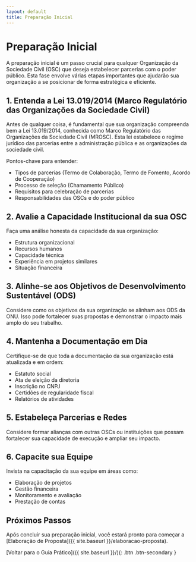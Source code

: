 ```yaml
---
layout: default
title: Preparação Inicial
---
```


# Preparação Inicial

A preparação inicial é um passo crucial para qualquer Organização da Sociedade Civil (OSC) que deseja estabelecer parcerias com o poder público. Esta fase envolve várias etapas importantes que ajudarão sua organização a se posicionar de forma estratégica e eficiente.

## 1. Entenda a Lei 13.019/2014 (Marco Regulatório das Organizações da Sociedade Civil)

Antes de qualquer coisa, é fundamental que sua organização compreenda bem a Lei 13.019/2014, conhecida como Marco Regulatório das Organizações da Sociedade Civil (MROSC). Esta lei estabelece o regime jurídico das parcerias entre a administração pública e as organizações da sociedade civil.

Pontos-chave para entender:
- Tipos de parcerias (Termo de Colaboração, Termo de Fomento, Acordo de Cooperação)
- Processo de seleção (Chamamento Público)
- Requisitos para celebração de parcerias
- Responsabilidades das OSCs e do poder público

## 2. Avalie a Capacidade Institucional da sua OSC

Faça uma análise honesta da capacidade da sua organização:
- Estrutura organizacional
- Recursos humanos
- Capacidade técnica
- Experiência em projetos similares
- Situação financeira

## 3. Alinhe-se aos Objetivos de Desenvolvimento Sustentável (ODS)

Considere como os objetivos da sua organização se alinham aos ODS da ONU. Isso pode fortalecer suas propostas e demonstrar o impacto mais amplo do seu trabalho.

## 4. Mantenha a Documentação em Dia

Certifique-se de que toda a documentação da sua organização está atualizada e em ordem:
- Estatuto social
- Ata de eleição da diretoria
- Inscrição no CNPJ
- Certidões de regularidade fiscal
- Relatórios de atividades

## 5. Estabeleça Parcerias e Redes

Considere formar alianças com outras OSCs ou instituições que possam fortalecer sua capacidade de execução e ampliar seu impacto.

## 6. Capacite sua Equipe

Invista na capacitação da sua equipe em áreas como:
- Elaboração de projetos
- Gestão financeira
- Monitoramento e avaliação
- Prestação de contas

## Próximos Passos

Após concluir sua preparação inicial, você estará pronto para começar a [Elaboração de Proposta]({{ site.baseurl }}/elaboracao-proposta).

[Voltar para o Guia Prático]({{ site.baseurl }}/){: .btn .btn-secondary }
